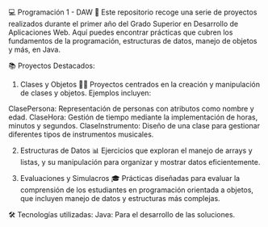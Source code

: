 💻 Programación 1 - DAW 🚀
Este repositorio recoge una serie de proyectos realizados durante el primer año del Grado Superior en Desarrollo de Aplicaciones Web. Aquí puedes encontrar prácticas que cubren los fundamentos de la programación, estructuras de datos, manejo de objetos y más, en Java.

📚 Proyectos Destacados:
1. Clases y Objetos 🧑‍💻
Proyectos centrados en la creación y manipulación de clases y objetos. Ejemplos incluyen:

ClasePersona: Representación de personas con atributos como nombre y edad.
ClaseHora: Gestión de tiempo mediante la implementación de horas, minutos y segundos.
ClaseInstrumento: Diseño de una clase para gestionar diferentes tipos de instrumentos musicales.

2. Estructuras de Datos 📊
Ejercicios que exploran el manejo de arrays y listas, y su manipulación para organizar y mostrar datos eficientemente.

4. Evaluaciones y Simulacros 🎓
Prácticas diseñadas para evaluar la comprensión de los estudiantes en programación orientada a objetos, que incluyen manejo de datos y estructuras más complejas.

🛠 Tecnologías utilizadas:
Java: Para el desarrollo de las soluciones.
